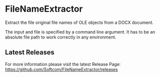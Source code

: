 # FileNameExtractor
Extract the file original file names of OLE objects from a DOCX document.

The input and file is specified by a command line argument. It has to be an absolute file path to work correctly in any environment.


## Latest Releases
For more information please visit the latest Release Page: https://github.com/Softcom/FileNameExtractor/releases
